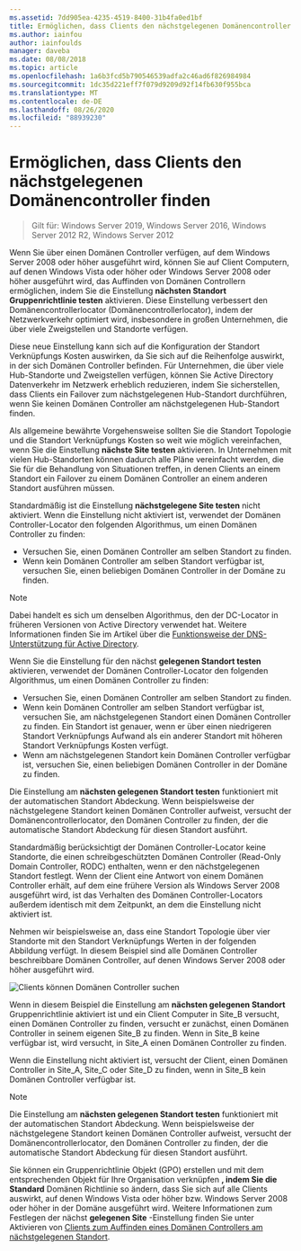 ```yaml
---
ms.assetid: 7dd905ea-4235-4519-8400-31b4fa0ed1bf
title: Ermöglichen, dass Clients den nächstgelegenen Domänencontroller finden
ms.author: iainfou
author: iainfoulds
manager: daveba
ms.date: 08/08/2018
ms.topic: article
ms.openlocfilehash: 1a6b3fcd5b790546539adfa2c46ad6f826984984
ms.sourcegitcommit: 1dc35d221eff7f079d9209d92f14fb630f955bca
ms.translationtype: MT
ms.contentlocale: de-DE
ms.lasthandoff: 08/26/2020
ms.locfileid: "88939230"
---
```

# <a name="enabling-clients-to-locate-the-next-closest-domain-controller"></a>Ermöglichen, dass Clients den nächstgelegenen Domänencontroller finden

> Gilt für: Windows Server 2019, Windows Server 2016, Windows Server 2012 R2, Windows Server 2012

Wenn Sie über einen Domänen Controller verfügen, auf dem Windows Server 2008 oder höher ausgeführt wird, können Sie auf Client Computern, auf denen Windows Vista oder höher oder Windows Server 2008 oder höher ausgeführt wird, das Auffinden von Domänen Controllern ermöglichen, indem Sie die Einstellung **nächsten Standort Gruppenrichtlinie testen** aktivieren. Diese Einstellung verbessert den Domänencontrollerlocator (Domänencontrollerlocator), indem der Netzwerkverkehr optimiert wird, insbesondere in großen Unternehmen, die über viele Zweigstellen und Standorte verfügen.

Diese neue Einstellung kann sich auf die Konfiguration der Standort Verknüpfungs Kosten auswirken, da Sie sich auf die Reihenfolge auswirkt, in der sich Domänen Controller befinden. Für Unternehmen, die über viele Hub-Standorte und Zweigstellen verfügen, können Sie Active Directory Datenverkehr im Netzwerk erheblich reduzieren, indem Sie sicherstellen, dass Clients ein Failover zum nächstgelegenen Hub-Standort durchführen, wenn Sie keinen Domänen Controller am nächstgelegenen Hub-Standort finden.

Als allgemeine bewährte Vorgehensweise sollten Sie die Standort Topologie und die Standort Verknüpfungs Kosten so weit wie möglich vereinfachen, wenn Sie die Einstellung **nächste Site testen** aktivieren. In Unternehmen mit vielen Hub-Standorten können dadurch alle Pläne vereinfacht werden, die Sie für die Behandlung von Situationen treffen, in denen Clients an einem Standort ein Failover zu einem Domänen Controller an einem anderen Standort ausführen müssen.

Standardmäßig ist die Einstellung **nächstgelegene Site testen** nicht aktiviert. Wenn die Einstellung nicht aktiviert ist, verwendet der Domänen Controller-Locator den folgenden Algorithmus, um einen Domänen Controller zu finden:

- Versuchen Sie, einen Domänen Controller am selben Standort zu finden.
- Wenn kein Domänen Controller am selben Standort verfügbar ist, versuchen Sie, einen beliebigen Domänen Controller in der Domäne zu finden.

> [!NOTE]
> Dabei handelt es sich um denselben Algorithmus, den der DC-Locator in früheren Versionen von Active Directory verwendet hat. Weitere Informationen finden Sie im Artikel über die [Funktionsweise der DNS-Unterstützung für Active Directory](/previous-versions/windows/it-pro/windows-server-2003/cc759550(v=ws.10)).

Wenn Sie die Einstellung für den nächst **gelegenen Standort testen** aktivieren, verwendet der Domänen Controller-Locator den folgenden Algorithmus, um einen Domänen Controller zu finden:

- Versuchen Sie, einen Domänen Controller am selben Standort zu finden.
- Wenn kein Domänen Controller am selben Standort verfügbar ist, versuchen Sie, am nächstgelegenen Standort einen Domänen Controller zu finden. Ein Standort ist genauer, wenn er über einen niedrigeren Standort Verknüpfungs Aufwand als ein anderer Standort mit höheren Standort Verknüpfungs Kosten verfügt.
- Wenn am nächstgelegenen Standort kein Domänen Controller verfügbar ist, versuchen Sie, einen beliebigen Domänen Controller in der Domäne zu finden.

Die Einstellung am **nächsten gelegenen Standort testen** funktioniert mit der automatischen Standort Abdeckung. Wenn beispielsweise der nächstgelegene Standort keinen Domänen Controller aufweist, versucht der Domänencontrollerlocator, den Domänen Controller zu finden, der die automatische Standort Abdeckung für diesen Standort ausführt.

Standardmäßig berücksichtigt der Domänen Controller-Locator keine Standorte, die einen schreibgeschützten Domänen Controller (Read-Only Domain Controller, RODC) enthalten, wenn er den nächstgelegenen Standort festlegt. Wenn der Client eine Antwort von einem Domänen Controller erhält, auf dem eine frühere Version als Windows Server 2008 ausgeführt wird, ist das Verhalten des Domänen Controller-Locators außerdem identisch mit dem Zeitpunkt, an dem die Einstellung nicht aktiviert ist.

Nehmen wir beispielsweise an, dass eine Standort Topologie über vier Standorte mit den Standort Verknüpfungs Werten in der folgenden Abbildung verfügt. In diesem Beispiel sind alle Domänen Controller beschreibbare Domänen Controller, auf denen Windows Server 2008 oder höher ausgeführt wird.

![Clients können Domänen Controller suchen](media/Enabling-Clients-to-Locate-the-Next-Closest-Domain-Controller/beff4087-fb2a-463b-96ac-d440a9e29b75.gif)

Wenn in diesem Beispiel die Einstellung am **nächsten gelegenen Standort** Gruppenrichtlinie aktiviert ist und ein Client Computer in Site_B versucht, einen Domänen Controller zu finden, versucht er zunächst, einen Domänen Controller in seinem eigenen Site_B zu finden. Wenn in Site_B keine verfügbar ist, wird versucht, in Site_A einen Domänen Controller zu finden.

Wenn die Einstellung nicht aktiviert ist, versucht der Client, einen Domänen Controller in Site_A, Site_C oder Site_D zu finden, wenn in Site_B kein Domänen Controller verfügbar ist.

> [!NOTE]
> Die Einstellung am **nächsten gelegenen Standort testen** funktioniert mit der automatischen Standort Abdeckung. Wenn beispielsweise der nächstgelegene Standort keinen Domänen Controller aufweist, versucht der Domänencontrollerlocator, den Domänen Controller zu finden, der die automatische Standort Abdeckung für diesen Standort ausführt.

Sie können ein Gruppenrichtlinie Objekt (GPO) erstellen und mit dem entsprechenden Objekt für Ihre Organisation verknüpfen **, indem Sie die Standard** Domänen Richtlinie so ändern, dass Sie sich auf alle Clients auswirkt, auf denen Windows Vista oder höher bzw. Windows Server 2008 oder höher in der Domäne ausgeführt wird. Weitere Informationen zum Festlegen der nächst **gelegenen Site** -Einstellung finden Sie unter Aktivieren von [Clients zum Auffinden eines Domänen Controllers am nächstgelegenen Standort](/previous-versions/windows/it-pro/windows-server-2008-r2-and-2008/cc772592(v=ws.10)).
